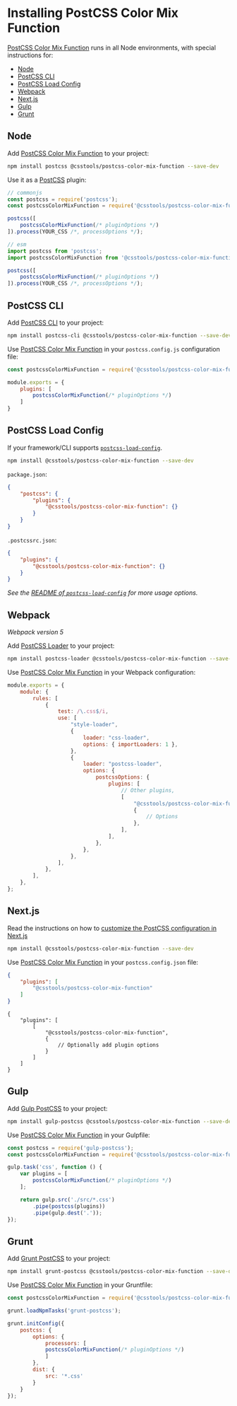 # Installing PostCSS Color Mix Function

[PostCSS Color Mix Function] runs in all Node environments, with special instructions for:

- [Node](#node)
- [PostCSS CLI](#postcss-cli)
- [PostCSS Load Config](#postcss-load-config)
- [Webpack](#webpack)
- [Next.js](#nextjs)
- [Gulp](#gulp)
- [Grunt](#grunt)



## Node

Add [PostCSS Color Mix Function] to your project:

```bash
npm install postcss @csstools/postcss-color-mix-function --save-dev
```

Use it as a [PostCSS] plugin:

```js
// commonjs
const postcss = require('postcss');
const postcssColorMixFunction = require('@csstools/postcss-color-mix-function');

postcss([
	postcssColorMixFunction(/* pluginOptions */)
]).process(YOUR_CSS /*, processOptions */);
```

```js
// esm
import postcss from 'postcss';
import postcssColorMixFunction from '@csstools/postcss-color-mix-function';

postcss([
	postcssColorMixFunction(/* pluginOptions */)
]).process(YOUR_CSS /*, processOptions */);
```

## PostCSS CLI

Add [PostCSS CLI] to your project:

```bash
npm install postcss-cli @csstools/postcss-color-mix-function --save-dev
```

Use [PostCSS Color Mix Function] in your `postcss.config.js` configuration file:

```js
const postcssColorMixFunction = require('@csstools/postcss-color-mix-function');

module.exports = {
	plugins: [
		postcssColorMixFunction(/* pluginOptions */)
	]
}
```

## PostCSS Load Config

If your framework/CLI supports [`postcss-load-config`](https://github.com/postcss/postcss-load-config).

```bash
npm install @csstools/postcss-color-mix-function --save-dev
```

`package.json`:

```json
{
	"postcss": {
		"plugins": {
			"@csstools/postcss-color-mix-function": {}
		}
	}
}
```

`.postcssrc.json`:

```json
{
	"plugins": {
		"@csstools/postcss-color-mix-function": {}
	}
}
```

_See the [README of `postcss-load-config`](https://github.com/postcss/postcss-load-config#usage) for more usage options._

## Webpack

_Webpack version 5_

Add [PostCSS Loader] to your project:

```bash
npm install postcss-loader @csstools/postcss-color-mix-function --save-dev
```

Use [PostCSS Color Mix Function] in your Webpack configuration:

```js
module.exports = {
	module: {
		rules: [
			{
				test: /\.css$/i,
				use: [
					"style-loader",
					{
						loader: "css-loader",
						options: { importLoaders: 1 },
					},
					{
						loader: "postcss-loader",
						options: {
							postcssOptions: {
								plugins: [
									// Other plugins,
									[
										"@csstools/postcss-color-mix-function",
										{
											// Options
										},
									],
								],
							},
						},
					},
				],
			},
		],
	},
};
```

## Next.js

Read the instructions on how to [customize the PostCSS configuration in Next.js](https://nextjs.org/docs/advanced-features/customizing-postcss-config)

```bash
npm install @csstools/postcss-color-mix-function --save-dev
```

Use [PostCSS Color Mix Function] in your `postcss.config.json` file:

```json
{
	"plugins": [
		"@csstools/postcss-color-mix-function"
	]
}
```

```json5
{
	"plugins": [
		[
			"@csstools/postcss-color-mix-function",
			{
				// Optionally add plugin options
			}
		]
	]
}
```

## Gulp

Add [Gulp PostCSS] to your project:

```bash
npm install gulp-postcss @csstools/postcss-color-mix-function --save-dev
```

Use [PostCSS Color Mix Function] in your Gulpfile:

```js
const postcss = require('gulp-postcss');
const postcssColorMixFunction = require('@csstools/postcss-color-mix-function');

gulp.task('css', function () {
	var plugins = [
		postcssColorMixFunction(/* pluginOptions */)
	];

	return gulp.src('./src/*.css')
		.pipe(postcss(plugins))
		.pipe(gulp.dest('.'));
});
```

## Grunt

Add [Grunt PostCSS] to your project:

```bash
npm install grunt-postcss @csstools/postcss-color-mix-function --save-dev
```

Use [PostCSS Color Mix Function] in your Gruntfile:

```js
const postcssColorMixFunction = require('@csstools/postcss-color-mix-function');

grunt.loadNpmTasks('grunt-postcss');

grunt.initConfig({
	postcss: {
		options: {
			processors: [
			postcssColorMixFunction(/* pluginOptions */)
			]
		},
		dist: {
			src: '*.css'
		}
	}
});
```

[Gulp PostCSS]: https://github.com/postcss/gulp-postcss
[Grunt PostCSS]: https://github.com/nDmitry/grunt-postcss
[PostCSS]: https://github.com/postcss/postcss
[PostCSS CLI]: https://github.com/postcss/postcss-cli
[PostCSS Loader]: https://github.com/postcss/postcss-loader
[PostCSS Color Mix Function]: https://github.com/csstools/postcss-plugins/tree/main/plugins/postcss-color-mix-function
[Next.js]: https://nextjs.org
